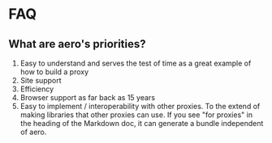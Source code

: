 # FAQ

## What are aero's priorities?

1. Easy to understand and serves the test of time as a great example of how to build a proxy
2. Site support
3. Efficiency
4. Browser support as far back as 15 years
5. Easy to implement / interoperability with other proxies. To the extend of making libraries that other proxies can use. If you see "for proxies" in the heading of the Markdown doc, it can generate a bundle independent of aero.
